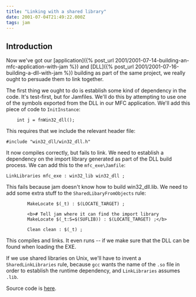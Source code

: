 ```yaml
---
title: "Linking with a shared library"
date: 2001-07-04T21:49:22.000Z
tags: jam
---
```


## Introduction

Now we've got our [application]({% post_url 2001/2001-07-14-building-an-mfc-application-with-jam %}) and [DLL]({% post_url 2001/2001-07-16-building-a-dll-with-jam %}) building as part of the same project, we really ought to persuade them to link together.

The first thing we ought to do is establish some kind of dependency in the code.  It's test-first, but for Jamfiles.
We'll do this by attempting to use one of the symbols exported from the DLL in our MFC application.  We'll add this
piece of code to `InitInstance`:

```
    int j = fnWin32_dll();
```

This requires that we include the relevant header file:

```
#include "win32_dll/win32_dll.h"
```

It now compiles correctly, but fails to link.  We need to establish a dependency on the import library generated as part
of the DLL build process.  We can add this to the `mfc_exe\Jamfile`:

```
LinkLibraries mfc_exe : win32_lib win32_dll ;
```

This fails because jam doesn't know how to build win32_dll.lib.  We need to add some extra stuff to
the `SharedLibaryFromObjects` rule:

```
        MakeLocate $(_t) : $(LOCATE_TARGET) ;

        <b># Tell jam where it can find the import library
        MakeLocate $(_t:S=$(SUFLIB)) : $(LOCATE_TARGET) ;</b>

        Clean clean : $(_t) ;
```

This compiles and links.  It even runs -- if we make sure that the DLL can be found when
loading the EXE.

If we use shared libraries on Unix, we'll have to invent a `SharedLinkLibraries` rule,
because `gcc` wants the name of the `.so` file in order to establish the
runtime dependency, and `LinkLibraries` assumes `.lib`.

Source code is [here](/files/jam-test-20010716a.tar.gz).
